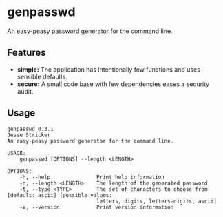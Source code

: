 # genpasswd

An easy-peasy password generator for the command line.

## Features

- **simple:** The application has intentionally few functions 
  and uses sensible defaults.
- **secure:** A small code base with few dependencies eases a security audit.

## Usage

```
genpasswd 0.3.1
Jesse Stricker
An easy-peasy password generator for the command line.

USAGE:
    genpasswd [OPTIONS] --length <LENGTH>

OPTIONS:
    -h, --help               Print help information
    -n, --length <LENGTH>    The length of the generated password
    -t, --type <TYPE>        The set of characters to choose from [default: ascii] [possible values:
                             letters, digits, letters-digits, ascii]
    -V, --version            Print version information
```
